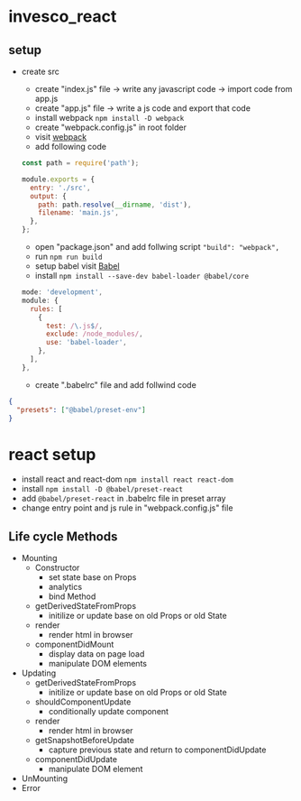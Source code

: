 # invesco_react

## setup

- create src

  - create "index.js" file -> write any javascript code -> import code from app.js
  - create "app.js" file -> write a js code and export that code
  - install webpack
    `npm install -D webpack`
  - create "webpack.config.js" in root folder
  - visit [webpack](https://webpack.js.org/concepts/)
  - add following code

  ```javascript
  const path = require('path');

  module.exports = {
    entry: './src',
    output: {
      path: path.resolve(__dirname, 'dist'),
      filename: 'main.js',
    },
  };
  ```

  - open "package.json" and add follwing script
    `"build": "webpack",`
  - run `npm run build`
  - setup babel visit [Babel](https://babeljs.io/setup#installation)
  - install `npm install --save-dev babel-loader @babel/core`

  ```javascript
  mode: 'development',
  module: {
    rules: [
      {
        test: /\.js$/,
        exclude: /node_modules/,
        use: 'babel-loader',
      },
    ],
  },
  ```

  - create ".babelrc" file and add follwind code

```json
{
  "presets": ["@babel/preset-env"]
}
```

# react setup

- install react and react-dom
  `npm install react react-dom`
- install `npm install -D @babel/preset-react`
- add `@babel/preset-react` in .babelrc file in preset array
- change entry point and js rule in "webpack.config.js" file

## Life cycle Methods

- Mounting
  - Constructor
    - set state base on Props
    - analytics
    - bind Method
  - getDerivedStateFromProps
    - initilize or update base on old Props or old State
  - render
    - render html in browser
  - componentDidMount
    - display data on page load
    - manipulate DOM elements
- Updating
  - getDerivedStateFromProps
    - initilize or update base on old Props or old State
  - shouldComponentUpdate
    - conditionally update component
  - render
    - render html in browser
  - getSnapshotBeforeUpdate
    - capture previous state and return to componentDidUpdate
  - componentDidUpdate
    - manipulate DOM element
- UnMounting
- Error
